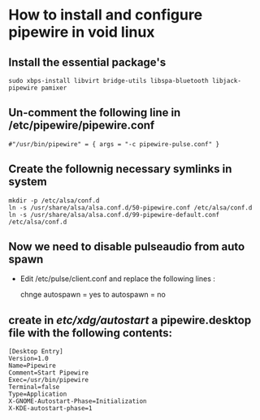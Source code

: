 


# How to install and configure pipewire in void linux


## Install the essential package's

    sudo xbps-install libvirt bridge-utils libspa-bluetooth libjack-pipewire pamixer


## Un-comment the following line in  /etc/pipewire/pipewire.conf

    #"/usr/bin/pipewire" = { args = "-c pipewire-pulse.conf" }


## Create the follownig necessary symlinks in system

    mkdir -p /etc/alsa/conf.d
    ln -s /usr/share/alsa/alsa.conf.d/50-pipewire.conf /etc/alsa/conf.d
    ln -s /usr/share/alsa/alsa.conf.d/99-pipewire-default.conf /etc/alsa/conf.d


## Now we need to disable pulseaudio from auto spawn

-   Edit /etc/pulse/client.conf and replace the following lines :

    chnge autospawn = yes to autospawn = no


## create in *etc/xdg/autostart* a pipewire.desktop file with the following contents:

    [Desktop Entry]
    Version=1.0
    Name=Pipewire
    Comment=Start Pipewire
    Exec=/usr/bin/pipewire
    Terminal=false
    Type=Application
    X-GNOME-Autostart-Phase=Initialization
    X-KDE-autostart-phase=1

